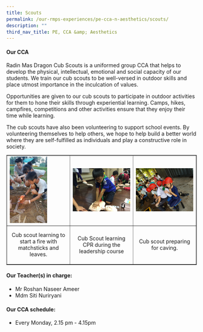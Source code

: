 ```yaml
---
title: Scouts
permalink: /our-rmps-experiences/pe-cca-n-aesthetics/scouts/
description: ""
third_nav_title: PE, CCA &amp; Aesthetics
---
```

<h4><strong>Our CCA</strong></h4>
<p>Radin Mas Dragon Cub Scouts is a uniformed group CCA that helps to develop the physical, intellectual, emotional and social capacity of our students. We train our cub scouts to be well-versed in outdoor skills and place utmost importance in the inculcation of values.</p>
<p>Opportunities are given to our cub scouts to participate in outdoor activities for them to hone their skills through experiential learning. Camps, hikes, campfires, competitions and other activities ensure that they enjoy their time while learning.</p>
<p>The cub scouts have also been volunteering to support school events. By volunteering themselves to help others, we hope to help build a better world where they are self-fulfilled as individuals and play a constructive role in society.</p>
<table style="border-collapse: collapse; width: 100%;" border="1">
<tbody>
<tr>
<td style="width: 33.3333%;"><img style="width: 65%;" src="/images/scout1.jpg"></td>
<td style="width: 33.3333%;"><img src="/images/scout2.jpg"></td>
<td style="width: 33.3333%;"><img src="/images/scout3.jpg"></td>
</tr>
<tr>
<td style="width: 33.3333%; text-align: center;">
<p>Cub scout learning to start a fire with matchsticks and leaves.</p>
</td>
<td style="width: 33.3333%; text-align: center;">
<p>Cub Scout learning CPR during the leadership course</p>
</td>
<td style="width: 33.3333%; text-align: center;">
<p>Cub scout preparing for caving.</p>
</td>
</tr>
</tbody>
</table>
<h4><strong>Our Teacher(s) in charge:</strong></h4>
<ul>
<li>Mr Roshan Naseer Ameer</li>
<li>Mdm Siti Nuriryani</li>
</ul>
<h4><strong>Our CCA schedule:</strong></h4>
<ul>
<li>Every Monday, 2.15 pm - 4.15pm</li>
</ul>